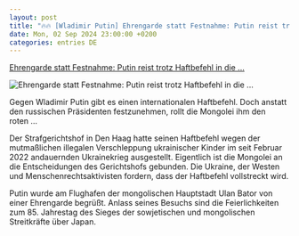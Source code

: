 ```yaml
---
layout: post
title: "🔥🔥 [Wladimir Putin] Ehrengarde statt Festnahme: Putin reist trotz Haftbefehl in die ..."
date: Mon, 02 Sep 2024 23:00:00 +0200
categories: entries DE
---
```

[Ehrengarde statt Festnahme: Putin reist trotz Haftbefehl in die ...](https://www.spiegel.de/ausland/wladimir-putin-russischer-praesident-reist-trotz-haftbefehls-in-die-mongolei-a-401d3964-7fde-4fea-a4f8-1b6288954da8)

![Ehrengarde statt Festnahme: Putin reist trotz Haftbefehl in die ...](https://cdn.prod.www.spiegel.de/images/a1fcfd75-a078-402a-b2da-49d9dd251fbc_w1200_r1.778_fpx66.67_fpy50.jpg)

Gegen Wladimir Putin gibt es einen internationalen Haftbefehl. Doch anstatt den russischen Präsidenten festzunehmen, rollt die Mongolei ihm den roten ...

Der Strafgerichtshof in Den Haag hatte seinen Haftbefehl wegen der mutmaßlichen illegalen Verschleppung ukrainischer Kinder im seit Februar 2022 andauernden Ukrainekrieg ausgestellt. Eigentlich ist die Mongolei an die Entscheidungen des Gerichtshofs gebunden. Die Ukraine, der Westen und Menschenrechtsaktivisten fordern, dass der Haftbefehl vollstreckt wird.

Putin wurde am Flughafen der mongolischen Hauptstadt Ulan Bator von einer Ehrengarde begrüßt. Anlass seines Besuchs sind die Feierlichkeiten zum 85. Jahrestag des Sieges der sowjetischen und mongolischen Streitkräfte über Japan.

